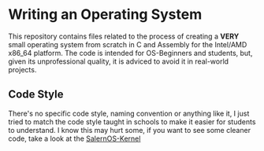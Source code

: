 # Writing an Operating System
This repository contains files related to the process of creating a **VERY** small operating system from scratch in C and Assembly for the Intel/AMD x86_64 platform.
The code is intended for OS-Beginners and students, but, given its unprofessional quality, it is adviced to avoid it in real-world projects.

## Code Style
There's no specific code style, naming convention or anything like it, I just tried to match the code style taught in schools to make it easier for students to understand. I know this may hurt some, if you want to see some cleaner code, take a look at the [SalernOS-Kernel](https://github.com/Alessandro-Salerno/SalernOS-Kernel)
